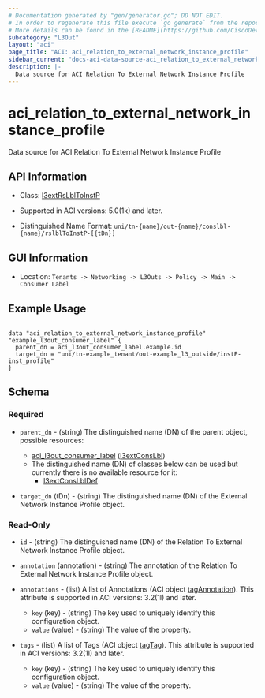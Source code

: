 ```yaml
---
# Documentation generated by "gen/generator.go"; DO NOT EDIT.
# In order to regenerate this file execute `go generate` from the repository root.
# More details can be found in the [README](https://github.com/CiscoDevNet/terraform-provider-aci/blob/master/README.md).
subcategory: "L3Out"
layout: "aci"
page_title: "ACI: aci_relation_to_external_network_instance_profile"
sidebar_current: "docs-aci-data-source-aci_relation_to_external_network_instance_profile"
description: |-
  Data source for ACI Relation To External Network Instance Profile
---
```


# aci_relation_to_external_network_instance_profile #

Data source for ACI Relation To External Network Instance Profile

## API Information ##

* Class: [l3extRsLblToInstP](https://pubhub.devnetcloud.com/media/model-doc-latest/docs/app/index.html#/objects/l3extRsLblToInstP/overview)

* Supported in ACI versions: 5.0(1k) and later.

* Distinguished Name Format: `uni/tn-{name}/out-{name}/conslbl-{name}/rslblToInstP-[{tDn}]`

## GUI Information ##

* Location: `Tenants -> Networking -> L3Outs -> Policy -> Main -> Consumer Label`

## Example Usage ##

```hcl

data "aci_relation_to_external_network_instance_profile" "example_l3out_consumer_label" {
  parent_dn = aci_l3out_consumer_label.example.id
  target_dn = "uni/tn-example_tenant/out-example_l3_outside/instP-inst_profile"
}

```

## Schema ##

### Required ###

* `parent_dn` - (string) The distinguished name (DN) of the parent object, possible resources:
  - [aci_l3out_consumer_label](https://registry.terraform.io/providers/CiscoDevNet/aci/latest/docs/resources/l3out_consumer_label) ([l3extConsLbl](https://pubhub.devnetcloud.com/media/model-doc-latest/docs/app/index.html#/objects/l3extConsLbl/overview))
  - The distinguished name (DN) of classes below can be used but currently there is no available resource for it:
    - [l3extConsLblDef](https://pubhub.devnetcloud.com/media/model-doc-latest/docs/app/index.html#/objects/l3extConsLblDef/overview)

* `target_dn` (tDn) - (string) The distinguished name (DN) of the External Network Instance Profile object.

### Read-Only ###

* `id` - (string) The distinguished name (DN) of the Relation To External Network Instance Profile object.
* `annotation` (annotation) - (string) The annotation of the Relation To External Network Instance Profile object.

* `annotations` - (list) A list of Annotations (ACI object [tagAnnotation](https://pubhub.devnetcloud.com/media/model-doc-latest/docs/app/index.html#/objects/tagAnnotation/overview)). This attribute is supported in ACI versions: 3.2(1l) and later.
  * `key` (key) - (string) The key used to uniquely identify this configuration object.
  * `value` (value) - (string) The value of the property.

* `tags` - (list) A list of Tags (ACI object [tagTag](https://pubhub.devnetcloud.com/media/model-doc-latest/docs/app/index.html#/objects/tagTag/overview)). This attribute is supported in ACI versions: 3.2(1l) and later.
  * `key` (key) - (string) The key used to uniquely identify this configuration object.
  * `value` (value) - (string) The value of the property.
